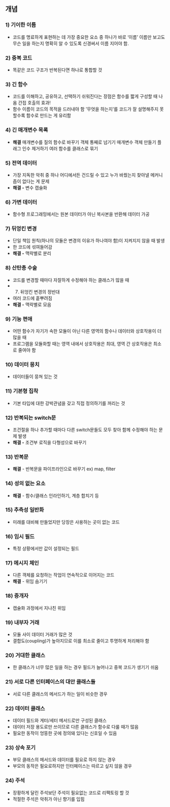 ## 개념

### 1) 기이한 이름

- 코드를 명료하게 표현하는 데 가장 중요한 요소 중 하나가 바로 ‘이름’
  이름만 보고도 무슨 일을 하는지 명확히 알 수 있도록 신경써서 이름 지어야 함.

### 2) 중복 코드

- 똑같은 코드 구조가 반복된다면 하나로 통합할 것

### 3) 긴 함수

- 코드를 이해하고, 공유하고, 선택하기 쉬워진다는 장점은 함수를 짧게 구성할 때 나옴
  간접 호출의 효과!
- 함수 이름이 코드의 목적을 드러내야 함
  ’무엇을 하는지’를 코드가 잘 설명해주지 못할수록 함수로 만드는 게 유리함

### 4) 긴 매개변수 목록

- **해결**
  매개변수를 질의 함수로 바꾸기
  객체 통째로 넘기기
  매개변수 객체 만들기
  플래그 인수 제거하기
  여러 함수를 클래스로 묶기

### 5) 전역 데이터

- 가장 지독한 악취 중 하나
  어디에서든 건드릴 수 있고 누가 바꿨는지 찾아낼 메커니즘이 없다는 게 문제
- **해결 -** 변수 캡슐화

### 6) 가변 데이터

- 함수형 프로그래밍에서는 원본 데이터가 아닌 복사본을 반환해 데이터 가공

### 7) 뒤엉킨 변경

- 단일 책임 원칙(하나의 모듈은 변경의 이유가 하나여야 함)이 지켜지지 않을 때 발생
- 한 코드에 섞여들어감
- **해결 -** 맥락별로 분리

### 8) 산탄총 수술

- 코드를 변경할 때마다 자잘하게 수정해야 하는 클래스가 많을 때
- 7. 뒤엉킨 변경의 정반대
- 여러 코드에 흩뿌려짐
- **해결 -** 맥락별로 모음

### 9) 기능 편애

- 어떤 함수가 자기가 속한 모듈이 아닌 다른 영역의 함수나 데이터와 상호작용이 더 많을 때
- 프로그램을 모듈화할 때는 영역 내에서 상호작용은 최대, 영역 간 상호작용은 최소로 줄여야 함

### 10) 데이터 뭉치

- 데이터들이 뭉쳐 있는 것

### 11) 기본형 집착

- 기본 타입에 대한 강박관념을 갖고 직접 정의하기를 꺼리는 것

### 12) 반복되는 switch문

- 조건절을 하나 추가할 때마다 다른 switch문들도 모두 찾아 함께 수정해야 하는 문제 발생
- **해결 -** 조건부 로직을 다형성으로 바꾸기

### 13) 반복문

- **해결** - 반복문을 파이프라인으로 바꾸기
  ex) map, filter

### 14) 성의 없는 요소

- **해결** - 함수/클래스 인라인하기, 계층 합치기 등

### 15) 추측성 일반화

- 미래를 대비해 만들었지만 당장은 사용하는 곳이 없는 코드

### 16) 임시 필드

- 특정 상황에서만 값이 설정되는 필드

### 17) 메시지 체인

- 다른 객체를 요청하는 작업이 연속적으로 이어지는 코드
- **해결** - 위임 숨기기

### 18) 중개자

- 캡슐화 과정에서 지나친 위임

### 19) 내부자 거래

- 모듈 사이 데이터 거래가 많은 것
- 결합도(coupling)가 높아지므로 이를 최소로 줄이고 투명하게 처리해야 함

### 20) 거대한 클래스

- 한 클래스가 너무 많은 일을 하는 경우 필드가 늘어나고 중복 코드가 생기기 쉬움

### 21) 서로 다른 인터페이스의 대안 클래스들

- 서로 다른 클래스의 메서드가 하는 일이 비슷한 경우

### 22) 데이터 클래스

- 데이터 필드와 게터/세터 메서드로만 구성된 클래스
- 데이터 저장 용도로만 쓰이므로 다른 클래스가 함수로 다룰 때가 많음
- 필요한 동작이 엉뚱한 곳에 정의돼 있다는 신호일 수 있음

### 23) 상속 포기

- 부모 클래스의 메서드와 데이터를 필요로 하지 않는 경우
- 부모의 동작은 필요로하지만 인터페이스는 따르고 싶지 않을 경우

### 24) 주석

- 장황하게 달린 주석보단 주석이 필요없는 코드로 리팩토링 할 것
- 적절한 주석은 악취가 아닌 향기를 입힘
